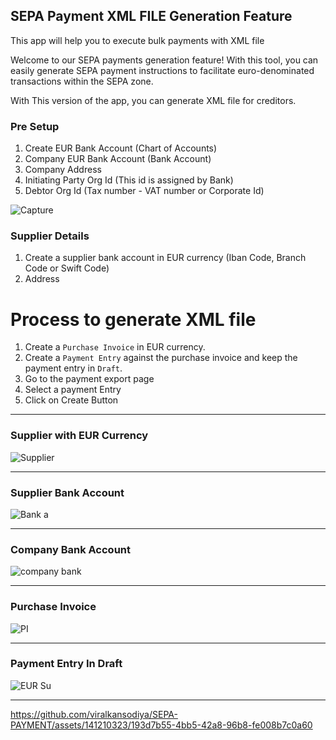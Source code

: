 ## SEPA Payment XML FILE Generation Feature

This app will help you to execute bulk payments with XML file

Welcome to our SEPA payments generation feature! With this tool, you can easily generate SEPA payment instructions to facilitate euro-denominated transactions within the SEPA zone.

With This version of the app, you can generate XML file for creditors.
### Pre Setup
  1. Create EUR Bank Account (Chart of Accounts)
  2. Company EUR Bank Account (Bank Account)
  3. Company Address
  4. Initiating Party Org Id (This id is assigned by Bank)
  5. Debtor Org Id (Tax number - VAT number or Corporate Id)

![Capture](https://github.com/viralkansodiya/SEPA-PAYMENT/assets/141210323/0acf2afd-4a42-45c8-bd81-70b46f215669)

### Supplier Details
  1. Create a supplier bank account in EUR currency (Iban Code, Branch Code or Swift Code)
  2. Address

# Process to generate XML file
  1. Create a `Purchase Invoice` in EUR currency.
  2. Create a `Payment Entry` against the purchase invoice and keep the payment entry in `Draft`.
  3. Go to the payment export page
  4. Select a payment Entry
  5. Click on Create Button


<hr>

### Supplier with EUR Currency

![Supplier](https://github.com/viralkansodiya/SEPA-PAYMENT/assets/141210323/4ef7ef37-e28b-47b0-ba5b-6a26810b6c8f)

<hr>

### Supplier Bank Account

![Bank a](https://github.com/viralkansodiya/SEPA-PAYMENT/assets/141210323/51fc58d0-4c78-40e0-a39a-9652d5ee52f0)

<hr>

### Company Bank Account

![company bank](https://github.com/viralkansodiya/SEPA-PAYMENT/assets/141210323/1a49af1c-1dc4-491d-8a7c-a0dcca6236ff)

<hr>

### Purchase Invoice

![PI](https://github.com/viralkansodiya/SEPA-PAYMENT/assets/141210323/eb05d7a7-8fac-4efd-b3d4-dce260149788)

<hr>

### Payment Entry In Draft

![EUR Su](https://github.com/viralkansodiya/SEPA-PAYMENT/assets/141210323/17b5d1ec-7f73-411b-97dc-82ba0231fbef)


<hr>

https://github.com/viralkansodiya/SEPA-PAYMENT/assets/141210323/193d7b55-4bb5-42a8-96b8-fe008b7c0a60
